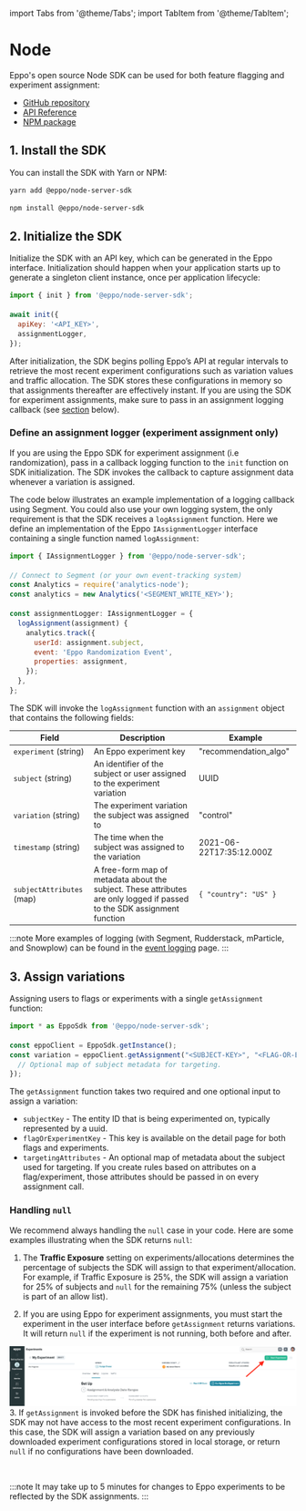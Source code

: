 import Tabs from '@theme/Tabs';
import TabItem from '@theme/TabItem';

# Node

Eppo's open source Node SDK can be used for both feature flagging and experiment assignment:
- [GitHub repository](https://github.com/Eppo-exp/node-server-sdk)
- [API Reference](https://eppo-exp.github.io/node-server-sdk/node-server-sdk.html)
- [NPM package](https://www.npmjs.com/package/@eppo/node-server-sdk)

## 1. Install the SDK
You can install the SDK with Yarn or NPM:

<Tabs>
<TabItem value="yarn" label="Yarn">

```bash
yarn add @eppo/node-server-sdk
```

</TabItem>


<TabItem value="npm" label="NPM">

```bash
npm install @eppo/node-server-sdk
```

</TabItem>
</Tabs>

## 2. Initialize the SDK

Initialize the SDK with an API key, which can be generated in the Eppo interface. Initialization should happen when your application starts up to generate a singleton client instance, once per application lifecycle:

```javascript
import { init } from '@eppo/node-server-sdk';

await init({
  apiKey: '<API_KEY>',
  assignmentLogger,
});
```

After initialization, the SDK begins polling Eppo’s API at regular intervals to retrieve the most recent experiment configurations such as variation values and traffic allocation. The SDK stores these configurations in memory so that assignments thereafter are effectively instant. If you are using the SDK for experiment assignments, make sure to pass in an assignment logging callback (see [section](#define-an-assignment-logger-experiment-assignment-only) below).

### Define an assignment logger (experiment assignment only)

If you are using the Eppo SDK for experiment assignment (i.e randomization), pass in a callback logging function to the `init` function on SDK initialization. The SDK invokes the callback to capture assignment data whenever a variation is assigned.

The code below illustrates an example implementation of a logging callback using Segment. You could also use your own logging system, the only requirement is that the SDK receives a `logAssignment` function. Here we define an implementation of the Eppo `IAssignmentLogger` interface containing a single function named `logAssignment`:

```javascript
import { IAssignmentLogger } from '@eppo/node-server-sdk';

// Connect to Segment (or your own event-tracking system)
const Analytics = require('analytics-node');
const analytics = new Analytics('<SEGMENT_WRITE_KEY>');

const assignmentLogger: IAssignmentLogger = {
  logAssignment(assignment) {
    analytics.track({
      userId: assignment.subject,
      event: 'Eppo Randomization Event',
      properties: assignment,
    });
  },
};
```

The SDK will invoke the `logAssignment` function with an `assignment` object that contains the following fields:

| Field | Description | Example |
| --------- | ------- | ---------- |
| `experiment` (string) | An Eppo experiment key | "recommendation_algo" |
| `subject` (string) | An identifier of the subject or user assigned to the experiment variation | UUID |
| `variation` (string) | The experiment variation the subject was assigned to | "control" |
| `timestamp` (string) | The time when the subject was assigned to the variation | 2021-06-22T17:35:12.000Z |
| `subjectAttributes` (map) | A free-form map of metadata about the subject. These attributes are only logged if passed to the SDK assignment function | `{ "country": "US" }` |

:::note
More examples of logging (with Segment, Rudderstack, mParticle, and Snowplow) can be found in the [event logging](/experiments/prerequisites/event-logging/) page.
:::

## 3. Assign variations

Assigning users to flags or experiments with a single `getAssignment` function:

```javascript
import * as EppoSdk from '@eppo/node-server-sdk';

const eppoClient = EppoSdk.getInstance();
const variation = eppoClient.getAssignment("<SUBJECT-KEY>", "<FLAG-OR-EXPERIMENT-KEY>", {
  // Optional map of subject metadata for targeting.
});
```

The `getAssignment` function takes two required and one optional input to assign a variation:
- `subjectKey` - The entity ID that is being experimented on, typically represented by a uuid.
- `flagOrExperimentKey` - This key is available on the detail page for both flags and experiments.
- `targetingAttributes` - An optional map of metadata about the subject used for targeting. If you create rules based on attributes on a flag/experiment, those attributes should be passed in on every assignment call.


### Handling `null`
We recommend always handling the `null` case in your code. Here are some examples illustrating when the SDK returns `null`:

1. The **Traffic Exposure** setting on experiments/allocations determines the percentage of subjects the SDK will assign to that experiment/allocation. For example, if Traffic Exposure is 25%, the SDK will assign a variation for 25% of subjects and `null` for the remaining 75% (unless the subject is part of an allow list).

2. If you are using Eppo for experiment assignments, you must start the experiment in the user interface before `getAssignment` returns variations. It will return `null` if the experiment is not running, both before and after.

  ![start-experiment](../../../../static/img/connecting-data/StartExperiment.png)
3.  If `getAssignment` is invoked before the SDK has finished initializing, the SDK may not have access to the most recent experiment configurations. In this case, the SDK will assign a variation based on any previously downloaded experiment configurations stored in local storage, or return `null` if no configurations have been downloaded.

<br />

:::note
It may take up to 5 minutes for changes to Eppo experiments to be reflected by the SDK assignments.
:::

